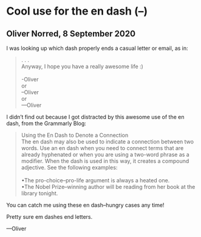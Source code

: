 # Cool use for the en dash (–)
## Oliver Norred, 8 September 2020
I was looking up which dash properly ends a casual letter or email, as in:

>. . .
\
Anyway, I hope you have a really awesome life :)
\
\
-Oliver
\
or
\
–Oliver
\
or
\
—Oliver

I didn’t find out because I got distracted by this awesome use of the en dash, from the Grammarly Blog:

>Using the En Dash to Denote a Connection
\
The en dash may also be used to indicate a connection between two words. Use an en dash when you need to connect terms that are already hyphenated or when you are using a two-word phrase as a modifier. When the dash is used in this way, it creates a compound adjective. See the following examples:
\
\
•The pro-choice–pro-life argument is always a heated one.
\
•The Nobel Prize–winning author will be reading from her book at the library tonight.

You can catch me using these en dash–hungry cases any time!


Pretty sure em dashes end letters.


—Oliver